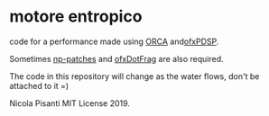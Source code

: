 motore entropico
=====================================
code for a performance made using [ORCA](https://github.com/hundredrabbits/Orca-c) and[ofxPDSP](https://github.com/npisanti/ofxPDSP).

Sometimes [np-patches](https://github.com/npisanti/np-patches) and [ofxDotFrag](https://github.com/npisanti/ofxDotFrag) are also required.

The code in this repository will change as the water flows, don't be attached to it =) 

Nicola Pisanti MIT License 2019.
